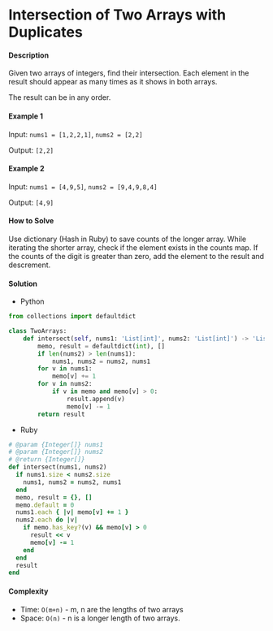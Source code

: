 # Intersection of Two Arrays with Duplicates

#### Description

Given two arrays of integers, find their intersection.
Each element in the result should appear as many times as it shows in both arrays.

The result can be in any order.

#### Example 1
Input: `nums1 = [1,2,2,1]`, `nums2 = [2,2]`

Output: `[2,2]`

#### Example 2
Input: `nums1 = [4,9,5]`, `nums2 = [9,4,9,8,4]`

Output: `[4,9]`

#### How to Solve

Use dictionary (Hash in Ruby) to save counts of the longer array. While iterating the shorter array, check if the element exists in the counts map. If the counts of the digit is greater than zero, add the element to the result and descrement.

#### Solution
- Python

```python
from collections import defaultdict

class TwoArrays:
    def intersect(self, nums1: 'List[int]', nums2: 'List[int]') -> 'List[int]':
        memo, result = defaultdict(int), []
        if len(nums2) > len(nums1):
            nums1, nums2 = nums2, nums1
        for v in nums1:
            memo[v] += 1
        for v in nums2:
            if v in memo and memo[v] > 0:
                result.append(v)
                memo[v] -= 1
        return result
```

- Ruby

```ruby
# @param {Integer[]} nums1
# @param {Integer[]} nums2
# @return {Integer[]}
def intersect(nums1, nums2)
  if nums1.size < nums2.size
    nums1, nums2 = nums2, nums1
  end
  memo, result = {}, []
  memo.default = 0
  nums1.each { |v| memo[v] += 1 }
  nums2.each do |v|
    if memo.has_key?(v) && memo[v] > 0
      result << v
      memo[v] -= 1
    end
  end
  result
end
```

#### Complexity
- Time: `O(m+n)` - m, n are the lengths of two arrays
- Space: `O(n)` - n is a longer length of two arrays.
